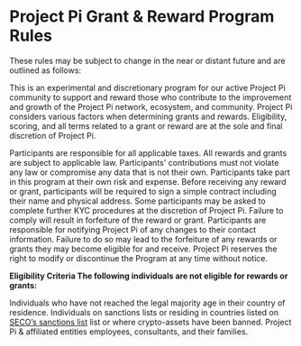 # Project Pi Grant & Reward Program Rules

These rules may be subject to change in the near or distant future and are outlined as follows:

This is an experimental and discretionary program for our active Project Pi community to support and reward those who contribute to the improvement and growth of the Project Pi network, ecosystem, and community. Project Pi considers various factors when determining grants and rewards. Eligibility, scoring, and all terms related to a grant or reward are at the sole and final discretion of Project Pi.

Participants are responsible for all applicable taxes. All rewards and grants are subject to applicable law. Participants' contributions must not violate any law or compromise any data that is not their own. Participants take part in this program at their own risk and expense. Before receiving any reward or grant, participants will be required to sign a simple contract including their name and physical address. Some participants may be asked to complete further KYC procedures at the discretion of Project Pi. Failure to comply will result in forfeiture of the reward or grant. Participants are responsible for notifying Project Pi of any changes to their contact information. Failure to do so may lead to the forfeiture of any rewards or grants they may become eligible for and receive. Project Pi reserves the right to modify or discontinue the Program at any time without notice.

**Eligibility Criteria The following individuals are not eligible for rewards or grants:**

Individuals who have not reached the legal majority age in their country of residence. Individuals on sanctions lists or residing in countries listed on [SECO’s sanctions list](https://www.seco.admin.ch/seco/fr/home/Aussenwirtschaftspolitik_Wirtschaftliche_Zusammenarbeit/Wirtschaftsbeziehungen/exportkontrollen-und-sanktionen/sanktionen-embargos/sanktionsmassnahmen.html) list or where crypto-assets have been banned. Project Pi & affiliated entities employees, consultants, and their families.
